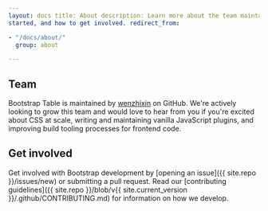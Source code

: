```yaml
---
layout: docs title: About description: Learn more about the team maintaining Bootstrap Table, how and why the project
started, and how to get involved. redirect_from:

- "/docs/about/"
  group: about

---
```


## Team

Bootstrap Table is maintained by [wenzhixin](https://github.com/wenzhixin) on GitHub. We're actively looking to grow
this team and would love to hear from you if you're excited about CSS at scale, writing and maintaining vanilla
JavaScript plugins, and improving build tooling processes for frontend code.

## Get involved

Get involved with Bootstrap development by [opening an issue]({{ site.repo }}/issues/new) or submitting a pull request.
Read our [contributing guidelines]({{ site.repo }}/blob/v{{ site.current_version }}/.github/CONTRIBUTING.md) for
information on how we develop.
